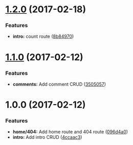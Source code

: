 <a name="1.2.0"></a>
# [1.2.0](https://github.com/mmhansen/chingogprahy/compare/v1.1.0...v1.2.0) (2017-02-18)


### Features

* **intro:** count route ([8b84970](https://github.com/mmhansen/chingogprahy/commit/8b84970))



<a name="1.1.0"></a>
# [1.1.0](https://github.com/mmhansen/chingogprahy/compare/v1.0.0...v1.1.0) (2017-02-12)


### Features

* **comments:** Add comment CRUD ([3505057](https://github.com/mmhansen/chingogprahy/commit/3505057))



<a name="1.0.0"></a>
# 1.0.0 (2017-02-12)


### Features

* **home/404:** Add home route and 404 route ([096d4a0](https://github.com/mmhansen/chingogprahy/commit/096d4a0))
* **intro:** Add intro CRUD ([4ccaac3](https://github.com/mmhansen/chingogprahy/commit/4ccaac3))



